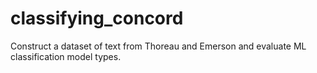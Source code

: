 # classifying_concord
Construct a dataset of text from Thoreau and Emerson and evaluate ML classification model types.
